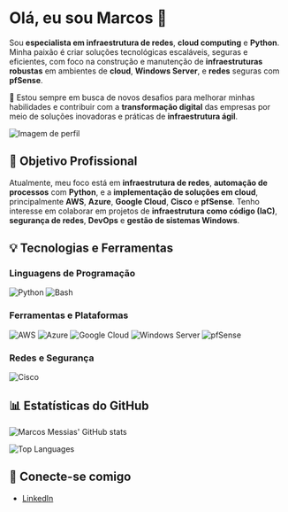 
# Olá, eu sou Marcos 👋

Sou **especialista em infraestrutura de redes**, **cloud computing** e **Python**. Minha paixão é criar soluções tecnológicas escaláveis, seguras e eficientes, com foco na construção e manutenção de **infraestruturas robustas** em ambientes de **cloud**, **Windows Server**, e **redes** seguras com **pfSense**.

🚀 Estou sempre em busca de novos desafios para melhorar minhas habilidades e contribuir com a **transformação digital** das empresas por meio de soluções inovadoras e práticas de **infraestrutura ágil**.

![Imagem de perfil](https://avatars.githubusercontent.com/u/115740404?s=96&v=4)

## 🎯 Objetivo Profissional

Atualmente, meu foco está em **infraestrutura de redes**, **automação de processos** com **Python**, e a **implementação de soluções em cloud**, principalmente **AWS**, **Azure**, **Google Cloud**, **Cisco** e **pfSense**. Tenho interesse em colaborar em projetos de **infraestrutura como código (IaC)**, **segurança de redes**, **DevOps** e **gestão de sistemas Windows**.

## 💡 Tecnologias e Ferramentas

### Linguagens de Programação
![Python](https://img.shields.io/badge/-Python-3776AB?style=flat&logo=python&logoColor=white) ![Bash](https://img.shields.io/badge/-Bash-4EAA25?style=flat&logo=gnu-bash&logoColor=white)

### Ferramentas e Plataformas
![AWS](https://img.shields.io/badge/-AWS-232F3E?style=flat&logo=amazonaws&logoColor=white) ![Azure](https://img.shields.io/badge/-Azure-0089D6?style=flat&logo=microsoft-azure&logoColor=white) ![Google Cloud](https://img.shields.io/badge/-Google_Cloud-4285F4?style=flat&logo=googlecloud&logoColor=white) ![Windows Server](https://img.shields.io/badge/-Windows_Server-00A4EF?style=flat&logo=microsoft&logoColor=white) ![pfSense](https://img.shields.io/badge/-pfSense-3398FF?style=flat&logo=pfsense&logoColor=white)

### Redes e Segurança
![Cisco](https://img.shields.io/badge/-Cisco-1D9A73?style=flat&logo=cisco&logoColor=white) 



## 📊 Estatísticas do GitHub

![Marcos Messias' GitHub stats](https://github-readme-stats.vercel.app/api?username=MarcosAMessias&show_icons=true&hide_title=true&count_private=true&hide=prs&theme=radical)

![Top Languages](https://github-readme-stats.vercel.app/api/top-langs/?username=MarcosAMessias&layout=compact&theme=radical)

## 🤝 Conecte-se comigo

- [LinkedIn](https://www.linkedin.com/in/marcos-a-messias/)








